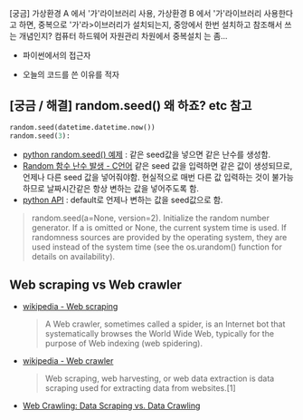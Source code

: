  [궁금] 가상환경 A 에서 '가'라이브러리 사용, 가상환경 B 에서 '가'라이브러리 사용한다고 하면, 중복으로 '가'라>이브러리가 설치되는지, 중앙에서 한번 설치하고 참조해서 쓰는 개념인지? 컴퓨터 하드웨어 자원관리 차원에서 중복설치
는 좀...


- 파이썬에서의 접근자 

- 오늘의 코드를 쓴 이유를 적자

## [궁금 / 해결] random.seed() 왜 하죠? etc 참고 
```python
random.seed(datetime.datetime.now())
random.seed(3):  
```

- [python random.seed() 예제](https://www.tutorialspoint.com/python/number_seed.htm) : 같은 seed값을 넣으면 같은 난수를 생성함.
- [Random 함수 난수 발생 - C언어](http://simplesolace.tistory.com/entry/Random-함수-난수-발생)
같은 seed 값을 입력하면 같은 값이 생성되므로, 언제나 다른 seed 값을 넣어줘야함. 현실적으로 매번 다른 값 입력하는 것이 불가능하므로 날짜시간같은 항상 변하는 값을 넣어주도록 함.
- [python API](https://docs.python.org/3/library/random.html#random.seed) : default로 언제나 변하는 값을 seed값으로 함.
> random.seed(a=None, version=2). Initialize the random number generator.
If a is omitted or None, the current system time is used. If randomness sources are provided by the operating system, they are used instead of the system time (see the os.urandom() function for details on availability).

## Web scraping vs Web crawler
- [wikipedia - Web scraping](https://en.wikipedia.org/wiki/Web_scraping)
  > A Web crawler, sometimes called a spider, is an Internet bot that systematically browses the World Wide Web, typically for the purpose of Web indexing (web spidering).
- [wikipedia - Web crawler](https://en.wikipedia.org/wiki/Web_crawler)
  > Web scraping, web harvesting, or web data extraction is data scraping used for extracting data from websites.[1] 
- [Web Crawling: Data Scraping vs. Data Crawling](https://www.promptcloud.com/data-scraping-vs-data-crawling/)






